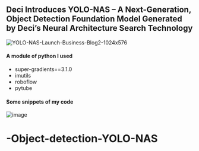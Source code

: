 ## Deci Introduces YOLO-NAS – A Next-Generation, Object Detection Foundation Model Generated by Deci’s Neural Architecture Search Technology
![YOLO-NAS-Launch-Business-Blog2-1024x576](https://user-images.githubusercontent.com/112707550/236440409-ad2a82f0-bbd0-4fec-b11f-3e8848327d90.jpg)
#### A module of python I used
- super-gradients==3.1.0
- imutils
- roboflow
- pytube
#### Some snippets of my code
![image](https://user-images.githubusercontent.com/112707550/236481564-04209102-507a-4a50-ab3b-7adc2af13490.png)

# -Object-detection-YOLO-NAS

